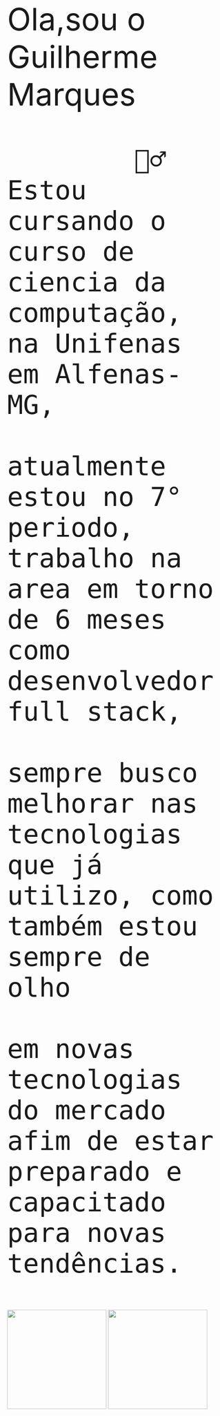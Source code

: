 <div style="font-size:72px">
      Ola,sou o Guilherme Marques
      
            🙋‍♂️ Estou cursando o curso de ciencia da computação, na Unifenas em Alfenas-MG, 
                  atualmente estou no 7° periodo, trabalho na area em torno de 6 meses como desenvolvedor full stack,
                  sempre busco melhorar nas tecnologias que já utilizo, como também estou sempre de olho
                  em novas tecnologias do mercado afim de estar preparado e capacitado para novas tendências.

      
</div>


<div>
      <a href="https://github.com/GuilhermeMPCosta"></a>
      <img height="230em" src="https://github-readme-stats.vercel.app/api?username=GuilhermeMPCosta&show_icons=true&theme=cobalt">
      <img height="230em" src="https://github-readme-stats.vercel.app/api/top-langs?username=GuilhermeMPCosta&show_icons=true&theme=cobalt">
</div>

